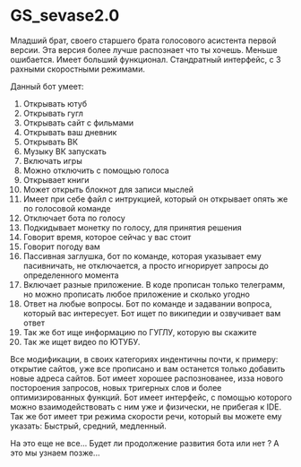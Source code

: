 # GS_sevase2.0

Младший брат, своего старшего брата голосового асистента первой версии. Эта версия более лучше распознает что ты хочешь. Меньше ошибается. Имеет больший функционал. Стандратный интерфейс, с 3 рахными скоростными режимами.

Данный бот умеет:
1. Открывать ютуб
2. Открывать гугл
3. Открывать сайт с фильмами
4. Открывать ваш дневник
5. Открывать ВК
6. Музыку ВК запускать
7. Включать игры
8. Можно отключить с помощью голоса
9. Открывает книги
10. Может открыть блокнот для записи мыслей
11. Имеет при себе файл с интрукцией, который он открывает опять же по голосовой команде
12. Отключает бота по голосу
13. Подкидывает монетку по голосу, для принятия решения
14. Говорит время, которое сейчас у вас стоит
15. Говорит погоду вам
16. Пассивная заглушка, бот по команде, которая указывает ему пасивничать, не отключается, а просто игнорирует запросы до определенного момента
17. Включает разные приложение. В коде прописан только телеграмм, но можно прописать любое приложение и сколько угодно
18. Ответ на любые вопросы. Бот по команде и задавании вопроса, который вас интересует. Бот ищет по википедии и озвучивает вам ответ
19. Так же бот ище информацию по ГУГЛУ, которую вы скажите
20. Так же ищет видео по ЮТУБУ.


Все модификации, в своих категориях индентичны почти, к примеру: открытие сайтов, уже все прописано и вам останется только добавить новые адреса сайтов.
Бот имеет хорошее распознованее, изза нового постороения запросов, новых тригерных слов и более оптимизированных функций. 
Бот имеет интерфейс, с помощью которого можно взаимодействовать с ним уже и физически, не прибегая к IDE. Так же бот имеет три режима скорости речи, который вы можете ему указать: Быстрый, средний, медленный.

На это еще не все... Будет ли продолжение развития бота или нет ? А это мы узнаем позже...
